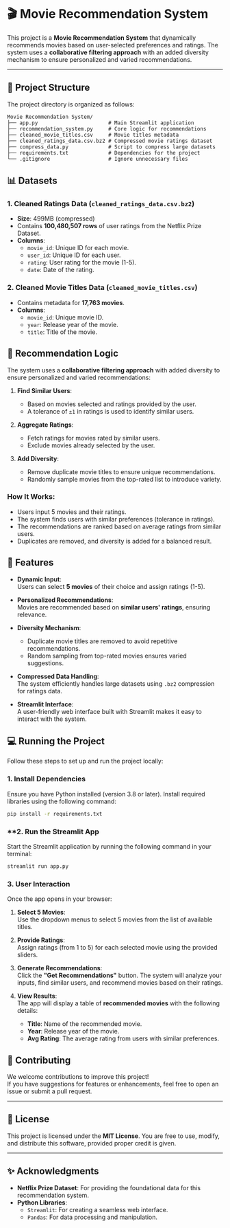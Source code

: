 # 🎬 Movie Recommendation System

This project is a **Movie Recommendation System** that dynamically recommends movies based on user-selected preferences and ratings. The system uses a **collaborative filtering approach** with an added diversity mechanism to ensure personalized and varied recommendations.

---

## 📂 Project Structure

The project directory is organized as follows:

```plaintext
Movie Recommendation System/
├── app.py                       # Main Streamlit application
├── recommendation_system.py     # Core logic for recommendations
├── cleaned_movie_titles.csv     # Movie titles metadata
├── cleaned_ratings_data.csv.bz2 # Compressed movie ratings dataset
├── compress_data.py             # Script to compress large datasets
├── requirements.txt             # Dependencies for the project
└── .gitignore                   # Ignore unnecessary files
```

## 📊 Datasets

### **1. Cleaned Ratings Data (`cleaned_ratings_data.csv.bz2`)**
- **Size**: 499MB (compressed)
- Contains **100,480,507 rows** of user ratings from the Netflix Prize Dataset.
- **Columns**:
  - `movie_id`: Unique ID for each movie.
  - `user_id`: Unique ID for each user.
  - `rating`: User rating for the movie (1-5).
  - `date`: Date of the rating.

### **2. Cleaned Movie Titles Data (`cleaned_movie_titles.csv`)**
- Contains metadata for **17,763 movies**.
- **Columns**:
  - `movie_id`: Unique movie ID.
  - `year`: Release year of the movie.
  - `title`: Title of the movie.

## 🧠 Recommendation Logic

The system uses a **collaborative filtering approach** with added diversity to ensure personalized and varied recommendations:

1. **Find Similar Users**:
   - Based on movies selected and ratings provided by the user.
   - A tolerance of `±1` in ratings is used to identify similar users.

2. **Aggregate Ratings**:
   - Fetch ratings for movies rated by similar users.
   - Exclude movies already selected by the user.

3. **Add Diversity**:
   - Remove duplicate movie titles to ensure unique recommendations.
   - Randomly sample movies from the top-rated list to introduce variety.

### **How It Works**:
- Users input 5 movies and their ratings.
- The system finds users with similar preferences (tolerance in ratings).
- The recommendations are ranked based on average ratings from similar users.
- Duplicates are removed, and diversity is added for a balanced result.

## 🚀 Features

- **Dynamic Input**:  
  Users can select **5 movies** of their choice and assign ratings (1-5).

- **Personalized Recommendations**:  
  Movies are recommended based on **similar users' ratings**, ensuring relevance.

- **Diversity Mechanism**:  
  - Duplicate movie titles are removed to avoid repetitive recommendations.  
  - Random sampling from top-rated movies ensures varied suggestions.

- **Compressed Data Handling**:  
  The system efficiently handles large datasets using `.bz2` compression for ratings data.

- **Streamlit Interface**:  
  A user-friendly web interface built with Streamlit makes it easy to interact with the system.

## 💻 Running the Project

Follow these steps to set up and run the project locally:

### **1. Install Dependencies**

Ensure you have Python installed (version 3.8 or later). Install required libraries using the following command:

```bash
pip install -r requirements.txt
```

### **2. Run the Streamlit App
Start the Streamlit application by running the following command in your terminal:

```bash
streamlit run app.py
```

### **3. User Interaction**

Once the app opens in your browser:

1. **Select 5 Movies**:  
   Use the dropdown menus to select 5 movies from the list of available titles.

2. **Provide Ratings**:  
   Assign ratings (from 1 to 5) for each selected movie using the provided sliders.

3. **Generate Recommendations**:  
   Click the **"Get Recommendations"** button. The system will analyze your inputs, find similar users, and recommend movies based on their ratings.

4. **View Results**:  
   The app will display a table of **recommended movies** with the following details:
   - **Title**: Name of the recommended movie.
   - **Year**: Release year of the movie.
   - **Avg Rating**: The average rating from users with similar preferences.

## 🤝 Contributing

We welcome contributions to improve this project!  
If you have suggestions for features or enhancements, feel free to open an issue or submit a pull request.

---

## 📜 License

This project is licensed under the **MIT License**. You are free to use, modify, and distribute this software, provided proper credit is given.

---

## ✨ Acknowledgments

- **Netflix Prize Dataset**: For providing the foundational data for this recommendation system.
- **Python Libraries**:
  - `Streamlit`: For creating a seamless web interface.
  - `Pandas`: For data processing and manipulation.
